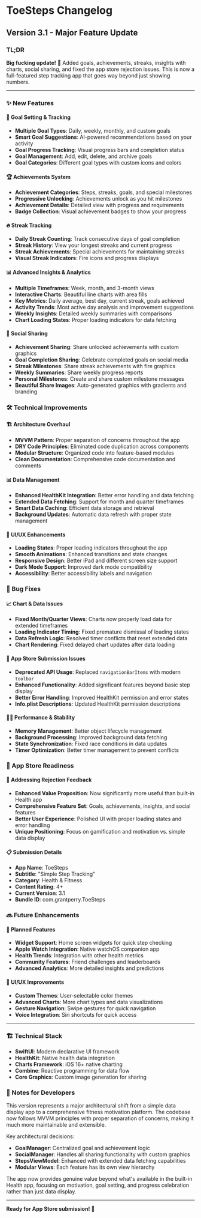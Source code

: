 # ToeSteps Changelog

## Version 3.1 - Major Feature Update

### TL;DR
**Big fucking update!** 🚀 Added goals, achievements, streaks, insights with charts, social sharing, and fixed the app store rejection issues. This is now a full-featured step tracking app that goes way beyond just showing numbers.

---

### ✨ New Features

#### 🎯 Goal Setting & Tracking
- **Multiple Goal Types**: Daily, weekly, monthly, and custom goals
- **Smart Goal Suggestions**: AI-powered recommendations based on your activity
- **Goal Progress Tracking**: Visual progress bars and completion status
- **Goal Management**: Add, edit, delete, and archive goals
- **Goal Categories**: Different goal types with custom icons and colors

#### 🏆 Achievements System
- **Achievement Categories**: Steps, streaks, goals, and special milestones
- **Progressive Unlocking**: Achievements unlock as you hit milestones
- **Achievement Details**: Detailed view with progress and requirements
- **Badge Collection**: Visual achievement badges to show your progress

#### 🔥 Streak Tracking
- **Daily Streak Counting**: Track consecutive days of goal completion
- **Streak History**: View your longest streaks and current progress
- **Streak Achievements**: Special achievements for maintaining streaks
- **Visual Streak Indicators**: Fire icons and progress displays

#### 📊 Advanced Insights & Analytics
- **Multiple Timeframes**: Week, month, and 3-month views
- **Interactive Charts**: Beautiful line charts with area fills
- **Key Metrics**: Daily average, best day, current streak, goals achieved
- **Activity Trends**: Most active day analysis and improvement suggestions
- **Weekly Insights**: Detailed weekly summaries with comparisons
- **Chart Loading States**: Proper loading indicators for data fetching

#### 📱 Social Sharing
- **Achievement Sharing**: Share unlocked achievements with custom graphics
- **Goal Completion Sharing**: Celebrate completed goals on social media
- **Streak Milestones**: Share streak achievements with fire graphics
- **Weekly Summaries**: Share weekly progress reports
- **Personal Milestones**: Create and share custom milestone messages
- **Beautiful Share Images**: Auto-generated graphics with gradients and branding

### 🛠️ Technical Improvements

#### 🏗️ Architecture Overhaul
- **MVVM Pattern**: Proper separation of concerns throughout the app
- **DRY Code Principles**: Eliminated code duplication across components
- **Modular Structure**: Organized code into feature-based modules
- **Clean Documentation**: Comprehensive code documentation and comments

#### 📊 Data Management
- **Enhanced HealthKit Integration**: Better error handling and data fetching
- **Extended Data Fetching**: Support for month and quarter timeframes
- **Smart Data Caching**: Efficient data storage and retrieval
- **Background Updates**: Automatic data refresh with proper state management

#### 🎨 UI/UX Enhancements
- **Loading States**: Proper loading indicators throughout the app
- **Smooth Animations**: Enhanced transitions and state changes
- **Responsive Design**: Better iPad and different screen size support
- **Dark Mode Support**: Improved dark mode compatibility
- **Accessibility**: Better accessibility labels and navigation

### 🐛 Bug Fixes

#### 📈 Chart & Data Issues
- **Fixed Month/Quarter Views**: Charts now properly load data for extended timeframes
- **Loading Indicator Timing**: Fixed premature dismissal of loading states
- **Data Refresh Logic**: Resolved timer conflicts that reset extended data
- **Chart Rendering**: Fixed delayed chart updates after data loading

#### 🔧 App Store Submission Issues
- **Deprecated API Usage**: Replaced `navigationBarItems` with modern `toolbar`
- **Enhanced Functionality**: Added significant features beyond basic step display
- **Better Error Handling**: Improved HealthKit permission and error states
- **Info.plist Descriptions**: Updated HealthKit permission descriptions

#### 🏃‍♂️ Performance & Stability
- **Memory Management**: Better object lifecycle management
- **Background Processing**: Improved background data fetching
- **State Synchronization**: Fixed race conditions in data updates
- **Timer Optimization**: Better timer management to prevent conflicts

### 📱 App Store Readiness

#### 🎯 Addressing Rejection Feedback
- **Enhanced Value Proposition**: Now significantly more useful than built-in Health app
- **Comprehensive Feature Set**: Goals, achievements, insights, and social features
- **Better User Experience**: Polished UI with proper loading states and error handling
- **Unique Positioning**: Focus on gamification and motivation vs. simple data display

#### 📋 Submission Details
- **App Name**: ToeSteps
- **Subtitle**: "Simple Step Tracking"
- **Category**: Health & Fitness
- **Content Rating**: 4+
- **Current Version**: 3.1
- **Bundle ID**: com.grantperry.ToeSteps

### 🔜 Future Enhancements

#### 🚀 Planned Features
- **Widget Support**: Home screen widgets for quick step checking
- **Apple Watch Integration**: Native watchOS companion app
- **Health Trends**: Integration with other health metrics
- **Community Features**: Friend challenges and leaderboards
- **Advanced Analytics**: More detailed insights and predictions

#### 🎨 UI/UX Improvements
- **Custom Themes**: User-selectable color themes
- **Advanced Charts**: More chart types and data visualizations
- **Gesture Navigation**: Swipe gestures for quick navigation
- **Voice Integration**: Siri shortcuts for quick access

---

### 🏗️ Technical Stack

- **SwiftUI**: Modern declarative UI framework
- **HealthKit**: Native health data integration
- **Charts Framework**: iOS 16+ native charting
- **Combine**: Reactive programming for data flow
- **Core Graphics**: Custom image generation for sharing

### 📝 Notes for Developers

This version represents a major architectural shift from a simple data display app to a comprehensive fitness motivation platform. The codebase now follows MVVM principles with proper separation of concerns, making it much more maintainable and extensible.

Key architectural decisions:
- **GoalManager**: Centralized goal and achievement logic
- **SocialManager**: Handles all sharing functionality with custom graphics
- **StepsViewModel**: Enhanced with extended data fetching capabilities
- **Modular Views**: Each feature has its own view hierarchy

The app now provides genuine value beyond what's available in the built-in Health app, focusing on motivation, goal setting, and progress celebration rather than just data display.

---

**Ready for App Store submission! 🎉**